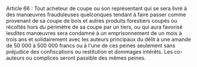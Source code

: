 Article 66 : Tout acheteur de coupe ou son représentant qui se sera
livré à des manœuvres frauduleuses quelconques tendant à faire passer
comme provenant de sa coupe de bois et autres produits forestiers coupés
ou récoltés hors du périmètre de sa coupe par un tiers, ou qui aura
favorisé lesdites manœuvres sera condamné à un emprisonnement de un mois
à trois ans et solidairement avec les auteurs principaux du délit à une
amande de 50 000 à 500 000 francs ou à l'une de ces peines seulement
sans préjudice des confiscations ou restitution et dommages intérêts.
Les co-auteurs ou complices seront passible des mêmes peines.